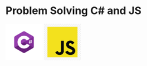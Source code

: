 <h1> Problem Solving C# and JS </h1>
<p>
<img src="https://github.com/FlameFenix/Certificates-Softuni/blob/main/pictures/CSharp%20Icon.png?raw=true" width="100" height="100" align="center">
<img src="https://github.com/FlameFenix/Certificates-Softuni/blob/main/pictures/js%20icon.jpg?raw=true" width="100" height="100" align="center">
</p>
